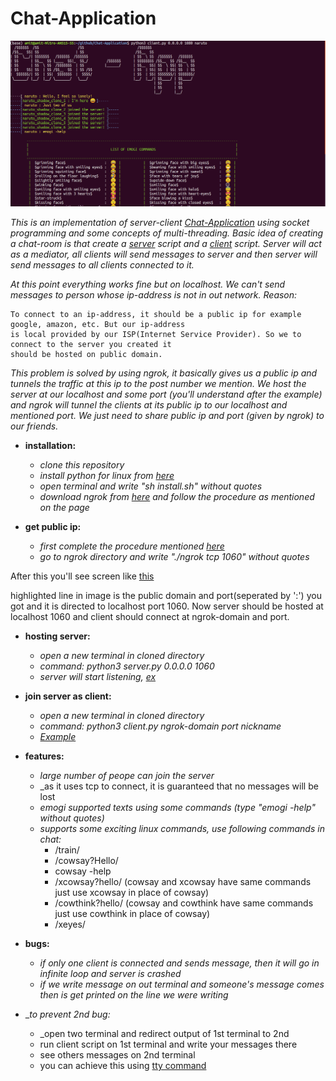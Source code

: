 # Chat-Application #

![alt text](https://github.com/amit-c-ai/Chat-Application/blob/main/images/demo.png)

_This is an implementation of server-client [Chat-Application](https://github.com/amit-c-ai/Chat-Application) using socket programming and some concepts
of multi-threading.
Basic idea of creating a chat-room is that create a [server](https://github.com/amit-c-ai/Chat-Application/blob/main/server.py) script and a [client](https://github.com/amit-c-ai/Chat-Application/blob/main/client.py) script. Server will act as a mediator, all clients will send messages to server and then
server will send messages to all clients connected to it._

_At this point everything works fine but on localhost. We can't send messages to person whose ip-address is not in out network.
Reason:_

    To connect to an ip-address, it should be a public ip for example google, amazon, etc. But our ip-address
    is local provided by our ISP(Internet Service Provider). So we to connect to the server you created it
    should be hosted on public domain.
   
_This problem is solved by using ngrok, it basically gives us a public ip and tunnels the traffic at this ip to the post number we mention.
We host the server at our localhost and some port (you'll understand after the example) and ngrok will tunnel the clients at its public ip
to our localhost and mentioned port. We just need to share public ip and port (given by ngrok) to our friends._
   
* __installation:__ 
  * _clone this repository_
  * _install python for linux from [here](https://docs.python-guide.org/starting/install3/linux/)_
  * _open terminal and write "sh install.sh" without quotes_
  * _download ngrok from [here](https://ngrok.com/download) and follow the procedure as mentioned on the page_
  
* __get public ip:__
  * _first complete the procedure mentioned [here](https://ngrok.com/download)_
  * _go to ngrok directory and write "./ngrok tcp 1060" without quotes_

After this you'll see screen like [this](https://github.com/amit-c-ai/Chat-Application/blob/main/images/ngrok.png)

highlighted line in image is the public domain and port(seperated by ':') you got and it is directed to localhost port 1060.
Now server should be hosted at localhost 1060 and client should connect at ngrok-domain and port.

* __hosting server:__
  * _open a new terminal in cloned directory_
  * _command: python3 server.py 0.0.0.0 1060_
  * _server will start listening, [ex](https://github.com/amit-c-ai/Chat-Application/blob/main/images/server.png)_
 
* __join server as client:__
  * _open a new terminal in cloned directory_
  * _command: python3 client.py ngrok-domain port nickname_
  * _[Example](https://github.com/amit-c-ai/Chat-Application/blob/main/images/client.png)_
  
* __features:__
  * _large number of peope can join the server_
  * _as it uses tcp to connect, it is guaranteed that no messages will be lost
  * _emogi supported texts using some commands (type "emogi -help" without quotes)_
  * _supports some exciting linux commands, use following commands in chat:_
    * /train/
    * /cowsay?Hello/
    * cowsay -help
    * /xcowsay?hello/  (cowsay and xcowsay have same commands just use xcowsay in place of cowsay)
    * /cowthink?hello/ (cowsay and cowthink have same commands just use cowthink in place of cowsay)
    * /xeyes/
 
 * __bugs:__
   * _if only one client is connected and sends message, then it will go in infinite loop and server is crashed_
   * _if we write message on out terminal and someone's message comes then is get printed on the line we were writing_
   
 * __to prevent 2nd bug:_
   * _open two terminal and redirect output of 1st terminal to 2nd
   * run client script on 1st terminal and write your messages there
   * see others messages on 2nd terminal
   * you can achieve this using [tty command](https://unix.stackexchange.com/questions/261531/how-to-send-output-from-one-terminal-to-another-without-making-any-new-pipe-or-f)
  
  

